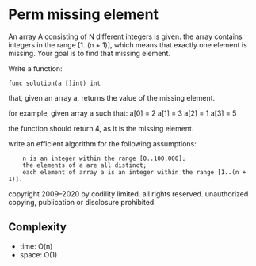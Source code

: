 # Perm missing element

An array A consisting of N different integers is given. the array contains integers in the range [1..(n + 1)], which means that exactly one element is missing.
Your goal is to find that missing element.

Write a function:

    func solution(a []int) int

that, given an array a, returns the value of the missing element.

for example, given array a such that:
  a[0] = 2
  a[1] = 3
  a[2] = 1
  a[3] = 5

the function should return 4, as it is the missing element.

write an efficient algorithm for the following assumptions:

        n is an integer within the range [0..100,000];
        the elements of a are all distinct;
        each element of array a is an integer within the range [1..(n + 1)].

copyright 2009–2020 by codility limited. all rights reserved. unauthorized copying, publication or disclosure prohibited. 

## Complexity

- time: O(n)
- space: O(1)
